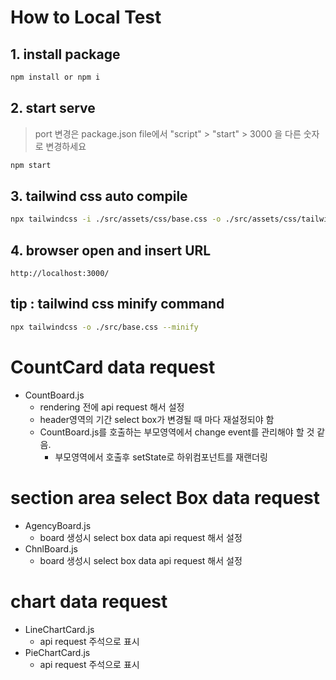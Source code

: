 # How to Local Test

## 1. install package

```bash
npm install or npm i
```

## 2. start serve

> port 변경은 package.json file에서 "script" > "start" > 3000 을 다른 숫자로 변경하세요

```bash
npm start
```

## 3. tailwind css auto compile

```bash
npx tailwindcss -i ./src/assets/css/base.css -o ./src/assets/css/tailwind.css -w
```

## 4. browser open and insert URL

```
http://localhost:3000/
```

## tip : tailwind css minify command

```bash
npx tailwindcss -o ./src/base.css --minify
```

# CountCard data request

- CountBoard.js
  - rendering 전에 api request 해서 설정
  - header영역의 기간 select box가 변경될 때 마다 재설정되야 함
  - CountBoard.js를 호출하는 부모영역에서 change event를 관리해야 할 것 같음.
    - 부모영역에서 호출후 setState로 하위컴포넌트를 재랜더링

# section area select Box data request

- AgencyBoard.js
  - board 생성시 select box data api request 해서 설정
- ChnlBoard.js
  - board 생성시 select box data api request 해서 설정

# chart data request

- LineChartCard.js
  - api request 주석으로 표시
- PieChartCard.js
  - api request 주석으로 표시
